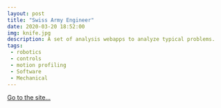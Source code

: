 ```yaml
---
layout: post
title: "Swiss Army Engineer"
date: 2020-03-20 18:52:00
img: knife.jpg
description: A set of analysis webapps to analyze typical problems.
tags:
 - robotics
 - controls
 - motion profiling
 - Software
 - Mechanical
---
```


<a href="http://thaddeus-maximus.github.io/swissarmyengineer">Go to the site...</a>
